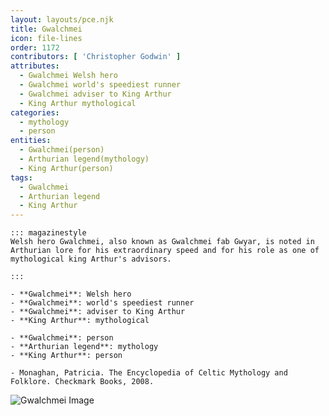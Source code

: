 ```yaml
---
layout: layouts/pce.njk
title: Gwalchmei
icon: file-lines
order: 1172
contributors: [ 'Christopher Godwin' ]
attributes:
  - Gwalchmei Welsh hero
  - Gwalchmei world's speediest runner
  - Gwalchmei adviser to King Arthur
  - King Arthur mythological
categories:
  - mythology
  - person
entities:
  - Gwalchmei(person)
  - Arthurian legend(mythology)
  - King Arthur(person)
tags:
  - Gwalchmei
  - Arthurian legend
  - King Arthur
---
```

``` tab [group1:Info]
::: magazinestyle
Welsh hero Gwalchmei, also known as Gwalchmei fab Gwyar, is noted in Arthurian lore for his extraordinary speed and for his role as one of mythological king Arthur's advisors.

:::
```
``` tab [group1:Attributes]
- **Gwalchmei**: Welsh hero
- **Gwalchmei**: world's speediest runner
- **Gwalchmei**: adviser to King Arthur
- **King Arthur**: mythological
```
``` tab [group1:Entities]
- **Gwalchmei**: person
- **Arthurian legend**: mythology
- **King Arthur**: person
```
``` tab [group1:Sources]
- Monaghan, Patricia. The Encyclopedia of Celtic Mythology and Folklore. Checkmark Books, 2008.
```
![Gwalchmei Image](['https://upload.wikimedia.org/wikipedia/commons/thumb/4/40/Arthur-Pyle_Sir_Gawaine_the_Son_of_Lot%2C_King_of_Orkney.JPG/1200px-Arthur-Pyle_Sir_Gawaine_the_Son_of_Lot%2C_King_of_Orkney.JPG'])
